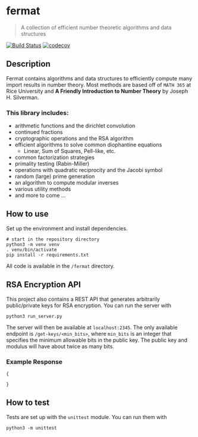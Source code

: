 # fermat

> A collection of efficient number theoretic algorithms and data structures

[![Build Status](https://travis-ci.com/horeilly1101/fermat.svg?branch=master)](https://travis-ci.com/horeilly1101/fermat)
[![codecov](https://codecov.io/gh/horeilly1101/fermat/branch/master/graph/badge.svg)](https://codecov.io/gh/horeilly1101/fermat)

## Description

Fermat contains algorithms and data structures to efficiently
compute many import results in number theory. Most methods are
based off of `MATH 365` at Rice University and **A Friendly
Introduction to Number Theory** by Joseph H. Silverman.

### This library includes:

- arithmetic functions and the dirichlet convolution
- continued fractions
- cryptographic operations and the RSA algorithm
- efficient algorithms to solve common diophantine equations
    - Linear, Sum of Squares, Pell-like, etc.
- common factorization strategies
- primality testing (Rabin-Miller)
- operations with quadratic reciprocity and the Jacobi symbol
- random (large) prime generation
- an algorithm to compute modular inverses
- various utility methods
- and more to come ...

## How to use

Set up the environment and install dependencies.
```
# start in the repository directory
python3 -m venv venv
. venv/bin/activate
pip install -r requirements.txt
```

All code is available in the `/fermat` directory.

## RSA Encryption API

This project also contains a REST API that generates arbitrarily
public/private keys for RSA encryption. You can run the server
with
```
python3 run_server.py
```

The server will then be available at `localhost:2345`. The only
available endpoint is `/get-keys/<min_bits>`, where `min_bits`
is an integer that specifies the minimum allowable bits in the
public key. The public key and modulus will have about twice
as many bits.

### Example Response

    {
        
    }

## How to test

Tests are set up with the `unittest` module. You can run them with
```
python3 -m unittest
```
